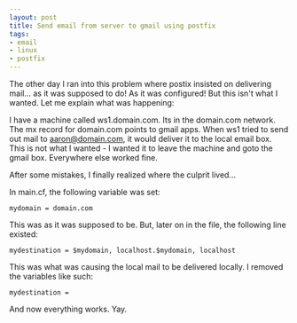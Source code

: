 ```yaml
---
layout: post
title: Send email from server to gmail using postfix
tags:
- email
- linux
- postfix
---
```


The other day I ran into this problem where postix insisted on delivering mail... as it was supposed to do!  As it was configured!  But this isn't what I wanted.  Let me explain what was happening:

I have a machine called ws1.domain.com.  Its in the domain.com network.  The mx record for domain.com points to gmail apps.  When ws1 tried to send out mail to aaron@domain.com, it would deliver it to the local email box.  This is not what I wanted - I wanted it to leave the machine and goto the gmail box.  Everywhere else worked fine.

After some mistakes, I finally realized where the culprit lived...

In main.cf, the following variable was set:

    mydomain = domain.com

This was as it was supposed to be.  But, later on in the file, the following line existed:
    
    mydestination = $mydomain, localhost.$mydomain, localhost

This was what was causing the local mail to be delivered locally.  I removed the variables like such:
    
    mydestination =

And now everything works.  Yay.
